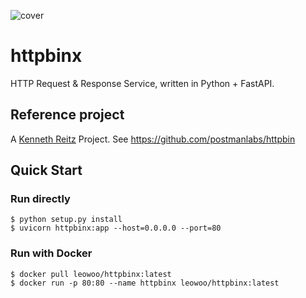 ![cover](httpbinx/static/images/httpbinx_cover.png)

# httpbinx
HTTP Request & Response Service, written in Python + FastAPI.

## Reference project

A  [Kenneth Reitz](http://kennethreitz.org/bitcoin) Project. See https://github.com/postmanlabs/httpbin

## Quick Start

### Run directly

```shell
$ python setup.py install
$ uvicorn httpbinx:app --host=0.0.0.0 --port=80
```

### Run with Docker

```shell
$ docker pull leowoo/httpbinx:latest
$ docker run -p 80:80 --name httpbinx leowoo/httpbinx:latest
```
